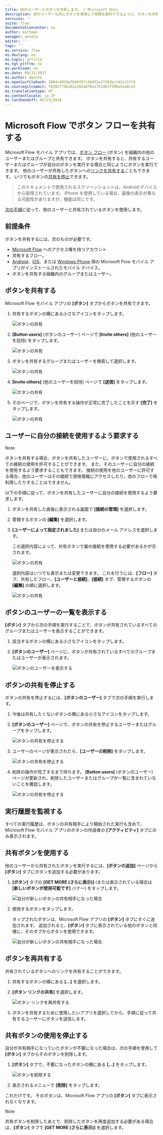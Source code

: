 ```yaml
---
title: 他のユーザーとボタンを共有します。 | Microsoft Docs
description: 他のユーザーも同じボタンを使用して時間を節約できるように、ボタンを共有します。
services: ''
suite: flow
documentationcenter: na
author: msftman
manager: anneta
editor: ''
tags: ''
ms.service: flow
ms.devlang: na
ms.topic: article
ms.tgt_pltfrm: na
ms.workload: na
ms.date: 09/21/2017
ms.author: deonhe
ms.openlocfilehash: 2804c683defb94f87c40452a27382bc143c11f10
ms.sourcegitcommit: f0202f74ba9a2282a670a1751462f598a5ea0ce5
ms.translationtype: HT
ms.contentlocale: ja-JP
ms.lasthandoff: 05/23/2018
---
```

# <a name="share-button-flows-in-microsoft-flow"></a>Microsoft Flow でボタン フローを共有する
Microsoft Flow モバイル アプリでは、[ボタン フロー](introduction-to-button-flows.md) (ボタン) を組織内の他のユーザーまたはグループと共有できます。 ボタンを共有すると、共有するユーザーまたはグループが自分のボタンを実行する場合と同じようにボタンを実行できます。 他のユーザーが共有したボタンへの[リンクを共有する](share-buttons.md#re-share-a-button)こともできます。 いつでもボタンの[共有を停止](share-buttons.md#stop-sharing-a-button)できます。

> このドキュメントで使用されるスクリーンショットは、Android デバイスから取得されています。 iPhone を使用している場合、画像の表示が異なる可能性がありますが、機能は同じです。
> 
> 

[次の手順](share-buttons.md#use-shared-buttons)に従って、他のユーザーと共有されているボタンを使用します。

## <a name="prerequisites"></a>前提条件
ボタンを共有するには、次のものが必要です。

* [Microsoft Flow](https://flow.microsoft.com) へのアクセス権を持つアカウント
* 共有するフロー。
* [Android](https://aka.ms/flowmobiledocsandroid)、[iOS](https://aka.ms/flowmobiledocsios)、または [Windows Phone](https://aka.ms/flowmobilewindows) 用の Microsoft Flow モバイル アプリがインストールされたモバイル デバイス。
* ボタンを共有する組織内のグループまたはユーザー。

## <a name="share-a-button"></a>ボタンを共有する
Microsoft Flow モバイル アプリの **[ボタン]** タブからボタンを共有できます。

1. 共有するボタンの横にある小さなアイコンをタップします。
   
    ![ボタンの共有](./media/share-buttons/share-button-flows-buttons-tab.png)
2. **[Button users]** (ボタンのユーザー) ページで **[Invite others]** (他のユーザーを招待) をタップします。
   
    ![ボタンの共有](./media/share-buttons/share-button-flows-button-users.png)
3. ボタンを共有するグループまたはユーザーを検索して選択します。
   
    ![ボタンの共有](./media/share-buttons/share-button-flows-invite-others-select.png)
4. **[Invite others]** (他のユーザーを招待) ページで **[送信]** をタップします。
   
    ![ボタンの共有](./media/share-buttons/share-button-flows-invite-others-send.png)
5. そのページで、ボタンを共有する操作が正常に完了したことを示す **[完了]** をタップします。
   
    ![ボタンの共有](./media/share-buttons/share-button-flows-invite-others-done.png)

## <a name="require-users-to-use-their-own-connections"></a>ユーザーに自分の接続を使用するよう要求する
> [!NOTE]
> ボタンを共有する場合、ボタンを共有したユーザーに、ボタンで使用されるすべての接続の使用を許可することができます。 また、そのユーザーに自分の接続を使用するよう要求することもできます。 接続の使用を他のユーザーに許可する場合、他のユーザーはその接続で資格情報にアクセスしたり、他のフローで再利用したりすることはできません。
> 
> 

以下の手順に従って、ボタンを共有したユーザーに自分の接続を使用するよう要求します。

1. ボタンを共有した直後に表示される画面で **[接続の管理]** を選択します。
2. 管理するボタンの **[編集]** を選択します。
3. **[ユーザーによって指定されました]** または自分のメール アドレスを選択します。
   
    この選択内容によって、共有ボタンで誰の接続を使用する必要があるかが示されます。
   
    ![ボタンの共有](./media/share-buttons/share-button-select-connection-provided-by-user.png)
   
    選択内容はいつでも表示または変更できます。 これを行うには、**[フロー]** タブ、共有したフロー、**[ユーザーと接続]**、**[接続]** タブ、管理するボタンの **[編集]** の順に選択します。
   
    ![ボタンの共有](./media/share-buttons/share-button-flows-conn-provided-by-user.png)

## <a name="view-the-list-of-button-users"></a>ボタンのユーザーの一覧を表示する
**[ボタン]** タブから次の手順を実行することで、ボタンが共有されているすべてのグループまたはユーザーを表示することができます。

1. 該当するボタンの横にある小さなアイコンをタップします。
2. **[ボタンのユーザー]** ページに、ボタンが共有されているすべてのグループまたはユーザーが表示されます。
   
    ![ボタンのユーザーを表示する](./media/share-buttons/share-button-flows-button-users-list.png)

## <a name="stop-sharing-a-button"></a>ボタンの共有を停止する
ボタンの共有を停止するには、**[ボタンのユーザー]** タブで次の手順を実行します。

1. 今後は共有したくないボタンの横にある小さなアイコンをタップします。
2. **[ボタンのユーザー]** ページで、ボタンの共有を停止するユーザーまたはグループをタップします。
   
    ![ボタンの共有を停止する](./media/share-buttons/share-button-flows-remove-user-list.png)
3. ユーザーのページが表示されたら、**[ユーザーの削除]** をタップします。
   
    ![ボタンの共有を停止する](./media/share-buttons/share-button-flows-remove-user.png)
4. 削除の操作が完了するまで待ちます。 **[Button users]** (ボタンのユーザー) ページが更新され、削除したユーザーまたはグループが一覧に含まれていないことを確認します。
   
    ![ボタンの共有を停止する](./media/share-buttons/share-button-flows-remove-user-result.png)

## <a name="monitor-the-run-history"></a>実行履歴を監視する
すべての実行履歴は、ボタンの共有相手により開始された実行も含めて、Microsoft Flow モバイル アプリのボタンの作成者の **[アクティビティ]** タブにのみ表示されます。

## <a name="use-shared-buttons"></a>共有ボタンを使用する
他のユーザーから共有されたボタンを実行するには、**[ボタンの追加]** ページから **[ボタン]** タブにボタンを追加する必要があります。

1. **[ボタン]** タブの **[GET MORE (さらに表示)]** (または表示されている場合は **[新しいボタンが使用可能です]** バナー) をタップします。
   
    ![自分が新しいボタンの共有相手になった場合](./media/share-buttons/share-button-flows-banner.png)
2. 使用するボタンをタップします。
   
    タップされたボタンは、Microsoft Flow アプリの **[ボタン]** タブにすぐに追加されます。 追加されると、**[ボタン]** タブに表示されている他のボタンと同様に、そのタブからボタンを使用できます。
   
    ![自分が新しいボタンの共有相手になった場合](./media/share-buttons/share-button-flows-buttons-shared-with-me.png)

## <a name="re-share-a-button"></a>ボタンを再共有する
共有されているボタンへのリンクを共有することができます。

1. 共有するボタンの横にある **[...]** を選択します。
2. **[ボタン リンクの共有]** を選択します。
   
    ![ボタン リンクを再共有する](./media/share-buttons/re-share-button.png)
3. ボタンを共有するために使用したいアプリを選択してから、手順に従って共有するユーザーにボタンを送信します。

## <a name="stop-using-a-shared-button"></a>共有ボタンの使用を停止する
自分が共有相手になっていたボタンが不要になった場合は、次の手順を使用して **[ボタン]** タブからそのボタンを削除します。

1. **[ボタン]** タブで、不要になったボタンの横にある **[...]** をタップします。
   
    ![ボタンを削除する](./media/share-buttons/share-button-flows-added-shared-button.png)
2. 表示されるメニューで **[削除]** をタップします。

これだけです。 そのボタンは、Microsoft Flow アプリの **[ボタン]** タブに表示されなくなります。

> [!NOTE]
> 共有ボタンを削除したあとで、削除したボタンを再度追加する必要がある場合は、**[ボタン]** タブで **[GET MORE (さらに表示)]** を選択します。
> 
> 

